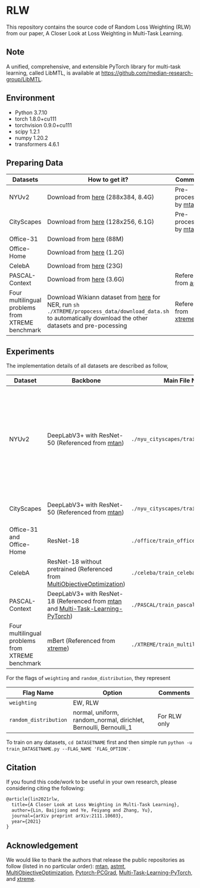 # RLW
This repository contains the source code of Random Loss Weighting (RLW) from our paper, A Closer Look at Loss Weighting in Multi-Task Learning.

## Note
A unified, comprehensive, and extensible PyTorch library for multi-task learning, called LibMTL, is available at https://github.com/median-research-group/LibMTL.

## Environment

- Python 3.7.10
- torch 1.8.0+cu111
- torchvision 0.9.0+cu111
- scipy 1.2.1
- numpy 1.20.2
- transformers 4.6.1



## Preparing Data

| Datasets                                         | How to get it?                                               | Comments                                                     |
| ------------------------------------------------ | ------------------------------------------------------------ | ------------------------------------------------------------ |
| NYUv2                                            | Download from [here](https://www.dropbox.com/sh/86nssgwm6hm3vkb/AACrnUQ4GxpdrBbLjb6n-mWNa?dl=0) (288x384, 8.4G) | Pre-processed by [mtan](https://github.com/lorenmt/mtan)     |
| CityScapes                                       | Download from [here](https://www.dropbox.com/sh/gaw6vh6qusoyms6/AADwWi0Tp3E3M4B2xzeGlsEna?dl=0) (128x256, 6.1G) | Pre-processed by [mtan](https://github.com/lorenmt/mtan)     |
| Office-31                                        | Download from [here](https://www.cc.gatech.edu/~judy/domainadapt/#datasets_code) (88M) |                                                              |
| Office-Home                                      | Download from [here](https://www.hemanthdv.org/officeHomeDataset.html) (1.2G) |                                                              |
| CelebA                                           | Download from [here](https://mmlab.ie.cuhk.edu.hk/projects/CelebA.html) (23G) |                                                              |
| PASCAL-Context                                   | Download from [here](https://mmlab.ie.cuhk.edu.hk/projects/CelebA.html) (3.6G) | Referenced from [astmt](https://github.com/facebookresearch/astmt) |
| Four multilingual problems from XTREME benchmark | Download Wikiann dataset from [here](https://www.amazon.com/clouddrive/share/d3KGCRCIYwhKJF0H3eWA26hjg2ZCRhjpEQtDL70FSBN) for NER,  run `sh ./XTREME/propocess_data/download_data.sh` to automatically download the other datasets and pre-pocessing | Referenced from [xtreme](https://github.com/google-research/xtreme) |



## Experiments

The implementation details of all datasets are described as follow,

| Dataset                                          | Backbone                                                     | Main File Name                         | Flags                                                        | Comments                                                     |
| ------------------------------------------------ | ------------------------------------------------------------ | -------------------------------------- | ------------------------------------------------------------ | ------------------------------------------------------------ |
| NYUv2                                            | DeepLabV3+ with ResNet-50 (Referenced from [mtan](https://github.com/lorenmt/mtan)) | `./nyu_cityscapes/train_nyu.py`        | data_root, gpu_id, weighting, random_distribution, model, aug | model: DMTL, MTAN (Official implementation in [mtan](https://github.com/lorenmt/mtan), Cross_Stitch (Unofficial implementation by us), NDDRCNN (Official implementation in [Multi-Task-Learning-PyTorch](https://github.com/SimonVandenhende/Multi-Task-Learning-PyTorch)) |
| CityScapes                                       | DeepLabV3+ with ResNet-50 (Referenced from [mtan](https://github.com/lorenmt/mtan)) | `./nyu_cityscapes/train_cityscapes.py` | data_root, gpu_id, weighting, random_distribution, aug       |                                                              |
| Office-31 and Office-Home                        | ResNet-18                                                    | `./office/train_office.py`             | data_root, gpu_id, weighting, random_distribution, dataset   | dataset: office-31, office_home                              |
| CelebA                                           | ResNet-18 without pretrained (Referenced from [MultiObjectiveOptimization](https://github.com/isl-org/MultiObjectiveOptimization)) | `./celeba/train_celeba.py`             | data_root, gpu_id, weighting, random_distribution            |                                                              |
| PASCAL-Context                                   | DeepLabV3+ with ResNet-18 (Referenced from [mtan](https://github.com/lorenmt/mtan) and [Multi-Task-Learning-PyTorch](https://github.com/SimonVandenhende/Multi-Task-Learning-PyTorch)) | `./PASCAL/train_pascal.py`             | data_root, gpu_id, weighting, random_distribution            |                                                              |
| Four multilingual problems from XTREME benchmark | mBert (Referenced from [xtreme](https://github.com/google-research/xtreme)) | `./XTREME/train_multilingual.py`       | gpu_id, weighting, random_distribution, dataset              | dataset: udpos, panx, xnli, pawsx                            |

For the flags of `weighting` and `random_distribution`, they represent

| Flag Name             | Option                                                       | Comments     |
| --------------------- | ------------------------------------------------------------ | ------------ |
| `weighting`           | EW, RLW                                                      |              |
| `random_distribution` | normal, uniform, random_normal, dirichlet, Bernoulli, Bernoulli_1 | For RLW only |

To train on any datasets, `cd DATASETNAME` first and then simple run `python -u train_DATASETNAME.py --FLAG_NAME 'FLAG_OPTION'`.


## Citation

If you found this code/work to be useful in your own research, please considering citing the following:

```latex
@article{lin2021rlw,
  title={A Closer Look at Loss Weighting in Multi-Task Learning},
  author={Lin, Baijiong and Ye, Feiyang and Zhang, Yu},
  journal={arXiv preprint arXiv:2111.10603},
  year={2021}
}
```


## Acknowledgement

We would like to thank the authors that release the public repositories as follow (listed in no particular order):  [mtan](https://github.com/lorenmt/mtan), [astmt](https://github.com/facebookresearch/astmt), [MultiObjectiveOptimization](https://github.com/isl-org/MultiObjectiveOptimization), [Pytorch-PCGrad](https://github.com/WeiChengTseng/Pytorch-PCGrad), [Multi-Task-Learning-PyTorch](https://github.com/SimonVandenhende/Multi-Task-Learning-PyTorch), and [xtreme](https://github.com/google-research/xtreme).
